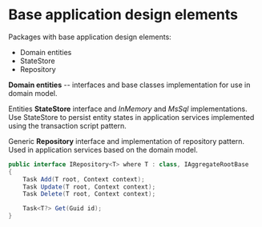 # Base application design elements

Packages with base application design elements:

 - Domain entities
 - StateStore
 - Repository

**Domain entities** -- interfaces and base classes implementation for use in domain model.

Entities **StateStore** interface and *InMemory* and *MsSql* implementations. Use StateStore to persist entity states in application services implemented using the transaction script pattern.

Generic **Repository** interface and implementation of repository pattern. Used in application services based on the domain model.

```C#
public interface IRepository<T> where T : class, IAggregateRootBase
{
    Task Add(T root, Context context);
    Task Update(T root, Context context);
    Task Delete(T root, Context context);

    Task<T?> Get(Guid id);
}
```
